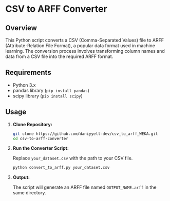 # CSV to ARFF Converter

## Overview

This Python script converts a CSV (Comma-Separated Values) file to ARFF (Attribute-Relation File Format), a popular data format used in machine learning. The conversion process involves transforming column names and data from a CSV file into the required ARFF format.

## Requirements

- Python 3.x
- pandas library (`pip install pandas`)
- scipy library (`pip install scipy`)

## Usage

1. **Clone Repository:**

    ```bash
    git clone https://github.com/daniyyell-dev/csv_to_arff_WEKA.git
    cd csv-to-arff-converter
    ```

2. **Run the Converter Script:**

    Replace `your_dataset.csv` with the path to your CSV file.

    ```bash
    python convert_to_arff.py your_dataset.csv
    ```

3. **Output:**

    The script will generate an ARFF file named `OUTPUT_NAME.arff` in the same directory.

